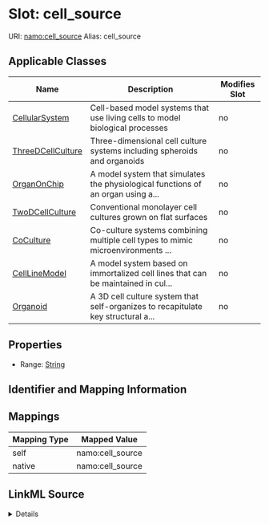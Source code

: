 

# Slot: cell_source 



URI: [namo:cell_source](https://w3id.org/monarch-initiative/namo/cell_source)
Alias: cell_source

<!-- no inheritance hierarchy -->





## Applicable Classes

| Name | Description | Modifies Slot |
| --- | --- | --- |
| [CellularSystem](CellularSystem.md) | Cell-based model systems that use living cells to model biological processes |  no  |
| [ThreeDCellCulture](ThreeDCellCulture.md) | Three-dimensional cell culture systems including spheroids and organoids |  no  |
| [OrganOnChip](OrganOnChip.md) | A model system that simulates the physiological functions of an organ using a... |  no  |
| [TwoDCellCulture](TwoDCellCulture.md) | Conventional monolayer cell cultures grown on flat surfaces |  no  |
| [CoCulture](CoCulture.md) | Co-culture systems combining multiple cell types to mimic  microenvironments ... |  no  |
| [CellLineModel](CellLineModel.md) | A model system based on immortalized cell lines that can be maintained in cul... |  no  |
| [Organoid](Organoid.md) | A 3D cell culture system that self-organizes to recapitulate key structural a... |  no  |






## Properties

* Range: [String](String.md)




## Identifier and Mapping Information







## Mappings

| Mapping Type | Mapped Value |
| ---  | ---  |
| self | namo:cell_source |
| native | namo:cell_source |




## LinkML Source

<details>
```yaml
name: cell_source
alias: cell_source
domain_of:
- CellularSystem
- OrganOnChip
range: string

```
</details>